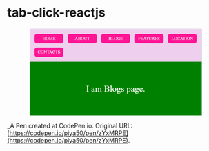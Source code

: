 # tab-click-reactjs

<p align="center"><img src="demo-images/demo.png" width="400" align="center"></p>

 _A Pen created at CodePen.io. Original URL: [https://codepen.io/piya50/pen/zYxMRPE](https://codepen.io/piya50/pen/zYxMRPE).

 